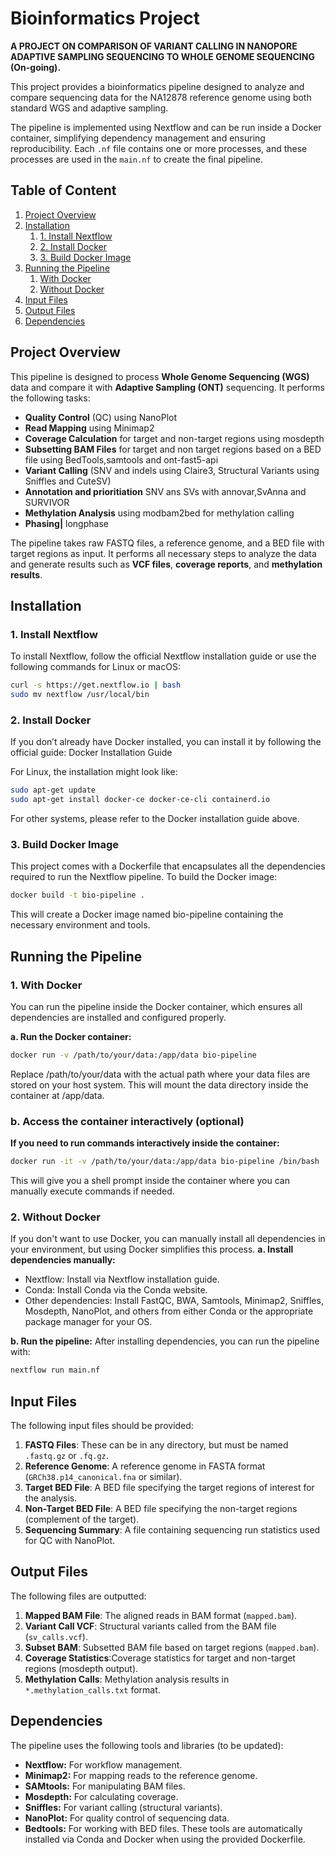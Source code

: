 # **Bioinformatics Project** 
**A PROJECT ON COMPARISON OF VARIANT CALLING IN NANOPORE ADAPTIVE SAMPLING SEQUENCING TO WHOLE GENOME SEQUENCING (On-going).**

This project provides a bioinformatics pipeline designed to analyze and compare sequencing data for the NA12878 reference genome using both standard WGS and adaptive sampling. 

The pipeline is implemented using Nextflow and can be run inside a Docker container, simplifying dependency management and ensuring reproducibility. Each `.nf` file contains one or more processes, and these processes are used in the `main.nf` to create the final pipeline.

## **Table of Content**
1. [Project Overview](#project-overview)
2. [Installation](#installation)
   1. [1. Install Nextflow](#install-nextflow)
   2. [2. Install Docker](#install-docker)
   3. [3. Build Docker Image](#build-docker-image)
3. [Running the Pipeline](#running-the-pipeline)
   1. [With Docker](#with-docker)
   2. [Without Docker](#without-docker)
4. [Input Files](#input-files)
5. [Output Files](#output-files)
6. [Dependencies](#dependencies)


## **Project  Overview**
This pipeline is designed to process **Whole Genome Sequencing (WGS)** data and compare it with **Adaptive Sampling (ONT)** sequencing. It performs the following tasks:

- **Quality Control** (QC) using NanoPlot
- **Read Mapping** using Minimap2
- **Coverage Calculation** for target and non-target regions using mosdepth
- **Subsetting BAM Files** for target and non target regions based on a BED file using BedTools,samtools and ont-fast5-api
- **Variant Calling** (SNV and indels using Claire3, Structural Variants using Sniffles and CuteSV)
- **Annotation and prioritiation** SNV ans SVs with annovar,SvAnna and SURVIVOR
- **Methylation Analysis** using modbam2bed for methylation calling 
- **Phasing|** longphase

The pipeline takes raw FASTQ files, a reference genome, and a BED file with target regions as input. It performs all necessary steps to analyze the data and generate results such as **VCF files**, **coverage reports**, and **methylation results**.


## **Installation**
### **1. Install Nextflow**
To install Nextflow, follow the official Nextflow installation guide or use the following commands for Linux or macOS:
```bash
curl -s https://get.nextflow.io | bash
sudo mv nextflow /usr/local/bin
```
### **2. Install Docker**
If you don’t already have Docker installed, you can install it by following the official guide:
Docker Installation Guide

For Linux, the installation might look like:
```bash
sudo apt-get update
sudo apt-get install docker-ce docker-ce-cli containerd.io
```
For other systems, please refer to the Docker installation guide above.

### **3. Build Docker Image**
This project comes with a Dockerfile that encapsulates all the dependencies required to run the Nextflow pipeline.
To build the Docker image:
```bash
docker build -t bio-pipeline .
```
This will create a Docker image named bio-pipeline containing the necessary environment and tools.


## **Running the Pipeline**
### **1. With Docker**
You can run the pipeline inside the Docker container, which ensures all dependencies are installed and configured properly.

**a. Run the Docker container:**
```bash
docker run -v /path/to/your/data:/app/data bio-pipeline
```
Replace /path/to/your/data with the actual path where your data files are stored on your host system. This will mount the data directory inside the container at /app/data.

### **b. Access the container interactively (optional)**

**If you need to run commands interactively inside the container:**
```bash
docker run -it -v /path/to/your/data:/app/data bio-pipeline /bin/bash
```
This will give you a shell prompt inside the container where you can manually execute commands if needed.

### **2. Without Docker**
If you don't want to use Docker, you can manually install all dependencies in your environment, but using Docker simplifies this process.
**a. Install dependencies manually:**
- Nextflow: Install via Nextflow installation guide.
- Conda: Install Conda via the Conda website.
- Other dependencies: Install FastQC, BWA, Samtools, Minimap2, Sniffles, Mosdepth, NanoPlot, and others from either Conda or the appropriate package manager for your OS.

**b. Run the pipeline:**
After installing dependencies, you can run the pipeline with:
```bash
nextflow run main.nf
```


## **Input Files**
The following input files should be provided:

1. **FASTQ Files**: These can be in any directory, but must be named `.fastq.gz` or `.fq.gz`.
2. **Reference Genome**: A reference genome in FASTA format (`GRCh38.p14_canonical.fna` or similar).
3. **Target BED File**: A BED file specifying the target regions of interest for the analysis.
4. **Non-Target BED File**: A BED file specifying the non-target regions (complement of the target).
5. **Sequencing Summary**: A file containing sequencing run statistics used for QC with NanoPlot.


## **Output Files**
The following files are outputted:

1. **Mapped BAM File**: The aligned reads in BAM format (`mapped.bam`).
2. **Variant Call VCF**: Structural variants called from the BAM file (`sv_calls.vcf`).
3. **Subset BAM**: Subsetted BAM file based on target regions (`mapped.bam`).
3. **Coverage Statistics**:Coverage statistics for target and non-target regions (mosdepth output).
5. **Methylation Calls**: Methylation analysis results in `*.methylation_calls.txt` format.


## **Dependencies** 
The pipeline uses the following tools and libraries (to be updated):

- **Nextflow:** For workflow management.
- **Minimap2:** For mapping reads to the reference genome.
- **SAMtools:** For manipulating BAM files.
- **Mosdepth:** For calculating coverage.
- **Sniffles:** For variant calling (structural variants).
- **NanoPlot:** For quality control of sequencing data.
- **Bedtools:** For working with BED files.
These tools are automatically installed via Conda and Docker when using the provided Dockerfile.
